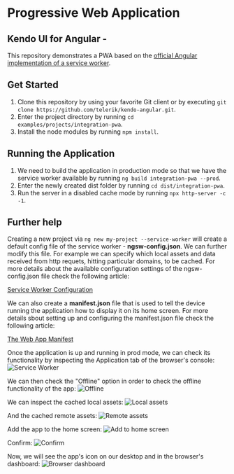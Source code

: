 # Progressive Web Application
## Kendo UI for Angular - 

This repository demonstrates a PWA based on the <a href="https://angular.io/guide/service-worker-getting-started">official Angular implementation of a service worker</a>.

## Get Started

1. Clone this repository by using your favorite Git client or by executing ```git clone https://github.com/telerik/kendo-angular.git```.
1. Enter the project directory by running ```cd examples/projects/integration-pwa```.
1. Install the node modules by running ```npm install```.

## Running the Application

1. We need to build the application in production mode so that we have the service worker available by running ```ng build integration-pwa --prod```.
2. Enter the newly created dist folder by running ```cd dist/integration-pwa```.
3. Run the server in a disabled cache mode by running ```npx http-server -c -1```.

## Further help

Creating a new project via ```ng new my-project --service-worker``` will create a default config file of the service worker - <b>ngsw-config.json</b>. We can further modify this file. For example we can specify which local assets and data received from http requets, hitting particular domains, to be cached. For more details about the available configuration settings of the ngsw-config.json file check the following article:

<a href="https://angular.io/guide/service-worker-config">Service Worker Configuration</a>

We can also create a <b>manifest.json</b> file that is used to tell the device running the application how to display it on its home screen. For more details sbout setting up and configuring the manifest.json file check the following article:

<a href="https://developers.google.com/web/fundamentals/web-app-manifest/?utm_source=devtools">The Web App Manifest</a>

Once the application is up and running in prod mode, we can check its functionality by inspecting the Application tab of the browser's console:
![Service Worker](https://github.com/telerik/kendo-angular-pwa/blob/master/src/assets/help_images/sw.png)

We can then check the "Offline" option in order to check the offline functionality of the app:
![Offline](https://github.com/telerik/kendo-angular-pwa/blob/master/src/assets/help_images/offline.png)

We can inspect the cached local assets:
![Local assets](https://github.com/telerik/kendo-angular-pwa/blob/master/src/assets/help_images/cached_local.png)

And the cached remote assets:
![Remote assets](https://github.com/telerik/kendo-angular-pwa/blob/master/src/assets/help_images/cached_remote.png)

Add the app to the home screen:
![Add to home screen](https://github.com/telerik/kendo-angular-pwa/blob/master/src/assets/help_images/add_to_home.png)

Confirm:
![Confirm](https://github.com/telerik/kendo-angular-pwa/blob/master/src/assets/help_images/confirm.png)

Now, we will see the app's icon on our desktop and in the browser's dashboard:
![Browser dashboard](https://github.com/telerik/kendo-angular-pwa/blob/master/src/assets/help_images/dashboard.png)



